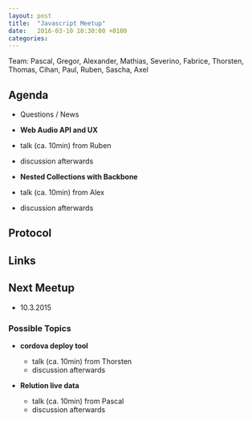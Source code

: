 ```yaml
---
layout: post
title:  "Javascript Meetup"
date:   2016-03-10 10:30:00 +0100
categories:
---
```


Team: Pascal, Gregor, Alexander, Mathias, Severino, Fabrice, Thorsten, Thomas, Cihan, Paul, Ruben, Sascha, Axel

## Agenda

- Questions / News

- **Web Audio API and UX**
 - talk (ca. 10min) from Ruben
 - discussion afterwards

- **Nested Collections with Backbone**
- talk (ca. 10min) from Alex
- discussion afterwards

## Protocol

## Links

## Next Meetup

- 10.3.2015

### Possible Topics

- **cordova deploy tool**
  - talk (ca. 10min) from Thorsten
  - discussion afterwards


- **Relution live data**
  - talk (ca. 10min) from Pascal
  - discussion afterwards
